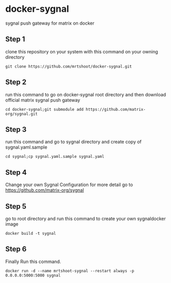 # docker-sygnal
sygnal push gateway for matrix on docker

## Step 1
clone this repository on your system with this command on your owning directory
```
git clone https://github.com/mrtshoot/docker-sygnal.git
```

## Step 2
run this command to go on docker-sygnal root directory and then download official matrix sygnal push gateway
```
cd docker-sygnal;git submodule add https://github.com/matrix-org/sygnal.git
```

## Step 3
run this command and go to sygnal directory and create copy of sygnal.yaml.sample
```
cd sygnal;cp sygnal.yaml.sample sygnal.yaml
```

## Step 4
Change your own Sygnal Configuration for more detail go to https://github.com/matrix-org/sygnal

## Step 5
go to root directory and run this command to create your own sygnaldocker image
```
docker build -t sygnal
```

## Step 6
Finally Run this command.
```
docker run -d --name mrtshoot-sygnal --restart always -p 0.0.0.0:5000:5000 sygnal
```
